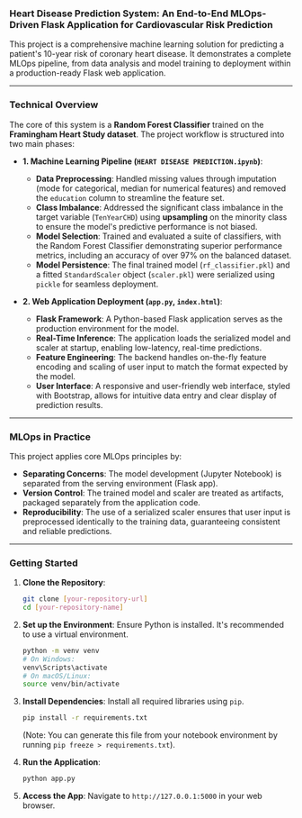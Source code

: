 

### **Heart Disease Prediction System: An End-to-End MLOps-Driven Flask Application for Cardiovascular Risk Prediction**

This project is a comprehensive machine learning solution for predicting a patient's 10-year risk of coronary heart disease. It demonstrates a complete MLOps pipeline, from data analysis and model training to deployment within a production-ready Flask web application.

-----

### **Technical Overview**

The core of this system is a **Random Forest Classifier** trained on the **Framingham Heart Study dataset**. The project workflow is structured into two main phases:

  * **1. Machine Learning Pipeline (`HEART DISEASE PREDICTION.ipynb`)**:

      * **Data Preprocessing**: Handled missing values through imputation (mode for categorical, median for numerical features) and removed the `education` column to streamline the feature set.
      * **Class Imbalance**: Addressed the significant class imbalance in the target variable (`TenYearCHD`) using **upsampling** on the minority class to ensure the model's predictive performance is not biased.
      * **Model Selection**: Trained and evaluated a suite of classifiers, with the Random Forest Classifier demonstrating superior performance metrics, including an accuracy of over 97% on the balanced dataset.
      * **Model Persistence**: The final trained model (`rf_classifier.pkl`) and a fitted `StandardScaler` object (`scaler.pkl`) were serialized using `pickle` for seamless deployment.

  * **2. Web Application Deployment (`app.py`, `index.html`)**:

      * **Flask Framework**: A Python-based Flask application serves as the production environment for the model.
      * **Real-Time Inference**: The application loads the serialized model and scaler at startup, enabling low-latency, real-time predictions.
      * **Feature Engineering**: The backend handles on-the-fly feature encoding and scaling of user input to match the format expected by the model.
      * **User Interface**: A responsive and user-friendly web interface, styled with Bootstrap, allows for intuitive data entry and clear display of prediction results.

-----

### **MLOps in Practice**

This project applies core MLOps principles by:

  * **Separating Concerns**: The model development (Jupyter Notebook) is separated from the serving environment (Flask app).
  * **Version Control**: The trained model and scaler are treated as artifacts, packaged separately from the application code.
  * **Reproducibility**: The use of a serialized scaler ensures that user input is preprocessed identically to the training data, guaranteeing consistent and reliable predictions.

-----

### **Getting Started**

1.  **Clone the Repository**:

    ```bash
    git clone [your-repository-url]
    cd [your-repository-name]
    ```

2.  **Set up the Environment**: Ensure Python is installed. It's recommended to use a virtual environment.

    ```bash
    python -m venv venv
    # On Windows:
    venv\Scripts\activate
    # On macOS/Linux:
    source venv/bin/activate
    ```

3.  **Install Dependencies**: Install all required libraries using `pip`.

    ```bash
    pip install -r requirements.txt
    ```

    (Note: You can generate this file from your notebook environment by running `pip freeze > requirements.txt`).

4.  **Run the Application**:

    ```bash
    python app.py
    ```

5.  **Access the App**: Navigate to `http://127.0.0.1:5000` in your web browser.
